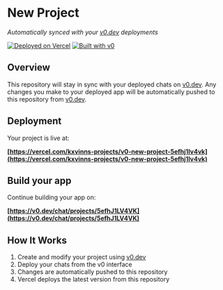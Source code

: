# New Project

*Automatically synced with your [v0.dev](https://v0.dev) deployments*

[![Deployed on Vercel](https://img.shields.io/badge/Deployed%20on-Vercel-black?style=for-the-badge&logo=vercel)](https://vercel.com/kxvinns-projects/v0-new-project-5efhj1lv4vk)
[![Built with v0](https://img.shields.io/badge/Built%20with-v0.dev-black?style=for-the-badge)](https://v0.dev/chat/projects/5efhJ1LV4VK)

## Overview

This repository will stay in sync with your deployed chats on [v0.dev](https://v0.dev).
Any changes you make to your deployed app will be automatically pushed to this repository from [v0.dev](https://v0.dev).

## Deployment

Your project is live at:

**[https://vercel.com/kxvinns-projects/v0-new-project-5efhj1lv4vk](https://vercel.com/kxvinns-projects/v0-new-project-5efhj1lv4vk)**

## Build your app

Continue building your app on:

**[https://v0.dev/chat/projects/5efhJ1LV4VK](https://v0.dev/chat/projects/5efhJ1LV4VK)**

## How It Works

1. Create and modify your project using [v0.dev](https://v0.dev)
2. Deploy your chats from the v0 interface
3. Changes are automatically pushed to this repository
4. Vercel deploys the latest version from this repository